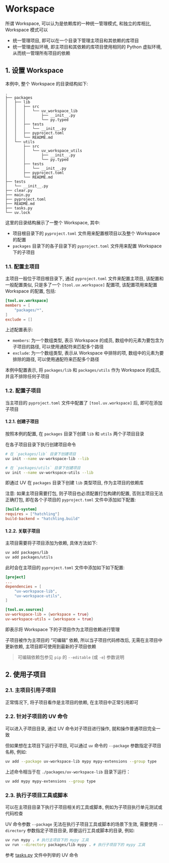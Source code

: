 # Workspace

所谓 Workspace, 可以认为是依赖库的一种统一管理模式, 和独立的库相比, Workspace 模式可以

- 统一管理项目, 即可以在一个目录下管理主项目和其依赖的库项目
- 统一管理虚拟环境, 即主项目和其依赖的库项目使用相同的 Python 虚拟环境, 从而统一管理所有项目的依赖

## 1. 设置 Workspace

本例中, 整个 Workspace 的目录结构如下:

```plaintext
.
├── packages
│   ├── lib
│   │   ├── src
│   │   │   └── uv_workspace_lib
│   │   │       ├── __init__.py
│   │   │       └── py.typed
│   │   ├── tests
│   │   │   └── __init__.py
│   │   ├── pyproject.toml
│   │   └── README.md
│   └── utils
│       ├── src
│       │   └── uv_workspace_utils
│       │       ├── __init__.py
│       │       └── py.typed
│       ├── tests
│       │   └── __init__.py
│       ├── pyproject.toml
│       └── README.md
├── tests
│   └── __init__.py
├── clear.py
├── main.py
├── pyproject.toml
├── README.md
├── tasks.py
└── uv.lock
```

这里的目录结构展示了一整个 Workspace, 其中:

- 项目根目录下的 `pyproject.toml` 文件用来配置根项目以及整个 Workspace 的配置
- `packages` 目录下的各子目录下的 `pyproject.toml` 文件用来配置 Workspace 下的子项目

### 1.1. 配置主项目

主项目一般位于项目根目录下, 通过 `pyproject.toml` 文件来配置主项目, 该配置和一般配置类似, 只是多了一个 `[tool.uv.workspace]` 配置项, 该配置项用来配置 Workspace 的配置, 包括:

```toml
[tool.uv.workspace]
members = [
    "packages/*",
]
exclude = []
```

上述配置表示:

- `members`: 为一个数组类型, 表示 Workspace 的成员, 数组中的元素为要包含为子项目的路径, 可以使用通配符来匹配多个路径
- `exclude`: 为一个数组类型, 表示从 Workspace 中排除的项, 数组中的元素为要排除的路径, 可以使用通配符来匹配多个路径

本例中配置表示, 将 `packages/lib` 和 `packages/utils` 作为 Workspace 的成员, 并且不排除任何子项目

### 1.2. 配置子项目

当主项目的 `pyproject.toml` 文件中配置了 `[tool.uv.workspace]` 后, 即可在添加子项目

#### 1.2.1. 创建子项目

按照本例的配置, 在 `packages` 目录下创建 `lib` 和 `utils` 两个子项目目录

在各子项目目录下执行创建项目命令

```bash
# 在 `packages/lib` 目录下创建项目
uv init --name uv-workspace-lib --lib

# 在 `packages/utils` 目录下创建项目
uv init --name uv-workspace-utils --lib
```

即通过 UV 在 `packages` 目录下创建 `lib` 类型项目, 作为主项目的依赖库

注意: 如果主项目需要打包, 则子项目也必须配置打包构建的配置, 否则主项目无法正确打包, 即在各个子项目的 `pyproject.toml` 文件中添加如下配置:

```toml
[build-system]
requires = ["hatchling"]
build-backend = "hatchling.build"
```

#### 1.2.2. 关联子项目

主项目需要将子项目添加为依赖, 具体方法如下:

```bash
uv add packages/lib
uv add packages/utils
```

此时会在主项目的 `pyproject.toml` 文件中添加如下如下配置:

```toml
[project]
...
dependencies = [
    "uv-workspace-lib",
    "uv-workspace-utils",
]

[tool.uv.sources]
uv-workspace-lib = {workspace = true}
uv-workspace-utils = {workspace = true}
```

即表示将 Workspace 下的子项目作为主项目依赖进行管理

子项目被作为主项目的 “可编辑” 依赖, 所以当子项目代码修改后, 无需在主项目中更新依赖, 主项目即可使用到最新的子项目依赖

> 可编辑依赖包参见 `pip` 的 `--editable` (或 `-e`) 参数说明

## 2. 使用子项目

### 2.1. 主项目引用子项目

正常情况下, 将子项目看作是主项目的依赖, 在主项目中正常引用即可

### 2.2. 针对子项目的 UV 命令

可以进入子项目目录, 通过 UV 命令对子项目进行操作, 就和操作普通项目完全一致

但如果想在主项目下运行子项目, 可以通过 `uv` 命令的 `--package` 参数指定子项目名称, 例如:

```bash
uv add --package uv-workspace-lib mypy mypy-extensions --group type
```

上述命令相当于在 `./packages/uv-workspace-lib` 目录下运行：

```bash
uv add mypy mypy-extensions --group type
```

### 2.3. 执行子项目工具或脚本

可以在主项目目录下执行子项目相关的工具或脚本, 例如为子项目执行单元测试或代码检查

UV 命令参数 `--package` 无法在执行子项目工具或脚本的场景下生效, 需要使用 `--directory` 参数指定子项目目录, 即要运行工具或脚本的目录,  例如:

```bash
uv run mypy . # 执行主项目下的 mypy 工具
uv run --directory packages/lib mypy . # 执行子项目下的 mypy 工具
```

参考 [tasks.py](./tasks.py) 文件中列举的 UV 命令
